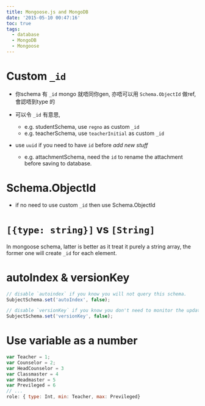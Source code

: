 ```yaml
---
title: Mongoose.js and MongoDB
date: '2015-05-10 00:47:16'
toc: true
tags:
  - database
  - MongoDB
  - Mongoose
---
```


# Custom `_id`

- 你schema 有 `_id` mongo 就唔同你gen, 亦唔可以用 `Schema.ObjectId` 做ref, 會認唔到type 的
- 可以令 `_id` 有意思,

  - e.g. studentSchema, use `regno` as custom `_id`
  - e.g. teacherSchema, use `teacherInitial` as custom `_id`

- use `uuid` if you need to have `id` before _add new stuff_

  - e.g. attachmentSchema, need the `id` to rename the attachment before saving to database.

<!-- more -->

# Schema.ObjectId

- if no need to use custom `_id` then use Schema.ObjectId

# `[{type: string}]` vs `[String]`

In mongoose schema, latter is better as it treat it purely a string array, the former one will create `_id` for each element.

# autoIndex & versionKey

```javascript
// disable `autoindex` if you know you will not query this schema.
SubjectSchema.set('autoIndex', false);

// disable `versionKey` if you know you don't need to monitor the update.
SubjectSchema.set('versionKey', false);
```

# Use variable as a number

```javascript
var Teacher = 1;
var Counselor = 2;
var HeadCounselor = 3
var Classmaster = 4
var Headmaster = 5
var Previleged = 6
// ...
role: { type: Int, min: Teacher, max: Previleged}
```
